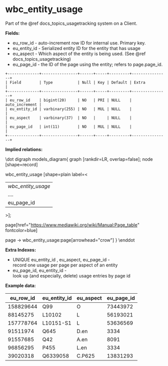 # wbc_entity_usage

Part of the @ref docs_topics_usagetracking system on a Client.

**Fields:**

 - eu_row_id - auto-increment row ID for internal use. Primary key.
 - eu_entity_id - Serialized entity ID for the entity that has usage
 - eu_aspect - Which aspect of the entity is being used. (See @ref docs_topics_usagetracking)
 - eu_page_id - the ID of the page using the entity; refers to page.page_id.

```
+--------------+----------------+------+-----+---------+----------------+
| Field        | Type           | Null | Key | Default | Extra          |
+--------------+----------------+------+-----+---------+----------------+
| eu_row_id    | bigint(20)     | NO   | PRI | NULL    | auto_increment |
| eu_entity_id | varbinary(255) | NO   | MUL | NULL    |                |
| eu_aspect    | varbinary(37)  | NO   |     | NULL    |                |
| eu_page_id   | int(11)        | NO   | MUL | NULL    |                |
+--------------+----------------+------+-----+---------+----------------+
```

**Implied relations:**

\dot
digraph models_diagram{
    graph [rankdir=LR, overlap=false];
    node [shape=record]

wbc_entity_usage [shape=plain label=<
<table border="0" cellborder="1" cellspacing="0">
  <tr><td><i>wbc_entity_usage</i></td></tr>
  <tr><td port="1">....</td></tr>
  <tr><td port="page">eu_page_id</td></tr>
</table>>];

page[href="https://www.mediawiki.org/wiki/Manual:Page_table" fontcolor=blue]

page -> wbc_entity_usage:page[arrowhead="crow"]
}
\enddot

**Extra Indexes:**
 - UNIQUE eu_entity_id , eu_aspect, eu_page_id - record one usage per page per aspect of an entity
 - eu_page_id, eu_entity_id - look up (and especially, delete) usage entries by page id

**Example data:**

| eu_row_id | eu_entity_id | eu_aspect | eu_page_id |
|-----------|--------------|-----------|------------|
| 158829644 | Q99          | O         | 73443972   |
| 88145275  | L10102       | L         | 56193021   |
| 157778764 | L10151-S1    | L         | 53636569   |
| 91511974  | Q645         | D.en      | 3334       |
| 91557685  | Q42          | A.en      | 8091       |
| 96856295  | P455         | L.en      | 3334       |
| 39020318  | Q6339058     | C.P625    | 13831293   |
